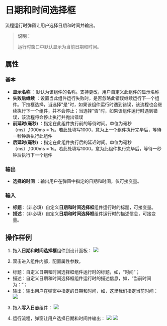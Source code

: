 # 日期和时间选择框

流程运行时弹窗让用户选择日期和时间并输出。
>**说明：**
>
>运行时窗口中默认显示为当前日期和时间。

## 属性

### 基本

- **显示名称** ：默认为该组件的名称。支持更改，用户自定义此组件的显示名称
- **失败后继续** ：设置当此组件运行失败时，是否忽略此错误继续运行下一个组件。下拉框选择，当选择"是"时，如果该组件运行时遇到错误，该流程也会继续执行下一个组件，并不会停止；当选择"否"时，如果该组件运行时遇到错误，该流程将会停止执行并抛出错误
- **前延时(毫秒)** ：指定在此组件执行前的等待时间。单位为毫秒（ms）,1000ms = 1s。若此处填写1000，意为上一个组件执行完毕后，等待一秒钟后执行此组件
- **后延时(毫秒)** ：指定在此组件执行后的延迟时间。单位为毫秒（ms）,1000ms = 1s。若此处填写1000，意为此组件执行完毕后，等待一秒钟后执行下一个组件


### 输出

- **选择的时间** ：输出用户在弹窗中指定的日期和时间，仅可接变量。
  
### 输入

- **标题**：（非必填）自定义**日期和时间选择框**组件运行时的标题，可接变量。
- **描述**：（非必填）自定义**日期和时间选择框**组件运行时的描述信息，可接变量。

## 操作样例
1. 拖入**日期和时间选择框**组件到设计面板：
![](https://docimages.blob.core.chinacloudapi.cn/images/Activities/timePicker-1.png)

2. 双击进入组件内部，配置属性参数。
- 标题：自定义日期和时间选择框组件运行时的标题，如，“时间”；
- 描述：自定义日期和时间选择框组件运行时的描述信息，如，“当前时间为：”；
- 输出：输出用户在弹窗中指定的日期和时间，如，这里我们指定当前时间：
![](https://docimages.blob.core.chinacloudapi.cn/images/Activities/timePicker-2.png)


3. 拖入**写入日志**组件：
![](https://docimages.blob.core.chinacloudapi.cn/images/Activities/timePicker-3.png)

4. 运行流程，弹窗让用户选择日期和时间并输出：
![](https://docimages.blob.core.chinacloudapi.cn/images/Activities/timePicker-4.png)
![](https://docimages.blob.core.chinacloudapi.cn/images/Activities/timePicker-5.png)
